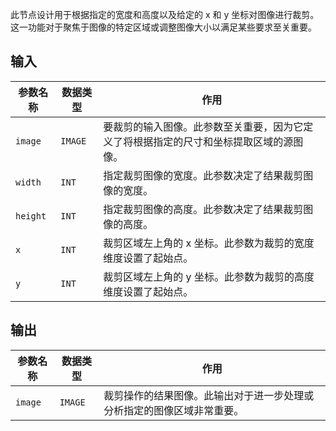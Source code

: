 此节点设计用于根据指定的宽度和高度以及给定的 x 和 y 坐标对图像进行裁剪。这一功能对于聚焦于图像的特定区域或调整图像大小以满足某些要求至关重要。

## 输入

| 参数名称 | 数据类型 | 作用 |
| --- | --- | --- |
| `image` | `IMAGE` | 要裁剪的输入图像。此参数至关重要，因为它定义了将根据指定的尺寸和坐标提取区域的源图像。 |
| `width` | `INT` | 指定裁剪图像的宽度。此参数决定了结果裁剪图像的宽度。 |
| `height` | `INT` | 指定裁剪图像的高度。此参数决定了结果裁剪图像的高度。 |
| `x` | `INT` | 裁剪区域左上角的 x 坐标。此参数为裁剪的宽度维度设置了起始点。 |
| `y` | `INT` | 裁剪区域左上角的 y 坐标。此参数为裁剪的高度维度设置了起始点。 |

## 输出

| 参数名称 | 数据类型 | 作用 |
| --- | --- | --- |
| `image` | `IMAGE` | 裁剪操作的结果图像。此输出对于进一步处理或分析指定的图像区域非常重要。 |

